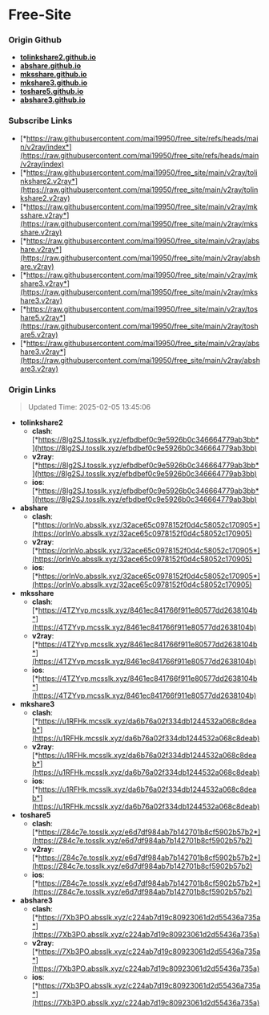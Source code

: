 # Free-Site

### Origin Github

- [**tolinkshare2.github.io**](https://github.com/tolinkshare2/tolinkshare2.github.io)
- [**abshare.github.io**](https://github.com/abshare/abshare.github.io)
- [**mksshare.github.io**](https://github.com/mksshare/mksshare.github.io)
- [**mkshare3.github.io**](https://github.com/mkshare3/mkshare3.github.io)
- [**toshare5.github.io**](https://github.com/toshare5/toshare5.github.io)
- [**abshare3.github.io**](https://github.com/abshare3/abshare3.github.io)

### Subscribe Links

- [*https://raw.githubusercontent.com/mai19950/free_site/refs/heads/main/v2ray/index*](https://raw.githubusercontent.com/mai19950/free_site/refs/heads/main/v2ray/index)
- [*https://raw.githubusercontent.com/mai19950/free_site/main/v2ray/tolinkshare2.v2ray*](https://raw.githubusercontent.com/mai19950/free_site/main/v2ray/tolinkshare2.v2ray)
- [*https://raw.githubusercontent.com/mai19950/free_site/main/v2ray/mksshare.v2ray*](https://raw.githubusercontent.com/mai19950/free_site/main/v2ray/mksshare.v2ray)
- [*https://raw.githubusercontent.com/mai19950/free_site/main/v2ray/abshare.v2ray*](https://raw.githubusercontent.com/mai19950/free_site/main/v2ray/abshare.v2ray)
- [*https://raw.githubusercontent.com/mai19950/free_site/main/v2ray/mkshare3.v2ray*](https://raw.githubusercontent.com/mai19950/free_site/main/v2ray/mkshare3.v2ray)
- [*https://raw.githubusercontent.com/mai19950/free_site/main/v2ray/toshare5.v2ray*](https://raw.githubusercontent.com/mai19950/free_site/main/v2ray/toshare5.v2ray)
- [*https://raw.githubusercontent.com/mai19950/free_site/main/v2ray/abshare3.v2ray*](https://raw.githubusercontent.com/mai19950/free_site/main/v2ray/abshare3.v2ray)

### Origin Links

> Updated Time: 2025-02-05 13:45:06

- **tolinkshare2**
  - **clash**: [*https://8Ig2SJ.tosslk.xyz/efbdbef0c9e5926b0c346664779ab3bb*](https://8Ig2SJ.tosslk.xyz/efbdbef0c9e5926b0c346664779ab3bb)
  - **v2ray**: [*https://8Ig2SJ.tosslk.xyz/efbdbef0c9e5926b0c346664779ab3bb*](https://8Ig2SJ.tosslk.xyz/efbdbef0c9e5926b0c346664779ab3bb)
  - **ios**: [*https://8Ig2SJ.tosslk.xyz/efbdbef0c9e5926b0c346664779ab3bb*](https://8Ig2SJ.tosslk.xyz/efbdbef0c9e5926b0c346664779ab3bb)
- **abshare**
  - **clash**: [*https://orInVo.absslk.xyz/32ace65c0978152f0d4c58052c170905*](https://orInVo.absslk.xyz/32ace65c0978152f0d4c58052c170905)
  - **v2ray**: [*https://orInVo.absslk.xyz/32ace65c0978152f0d4c58052c170905*](https://orInVo.absslk.xyz/32ace65c0978152f0d4c58052c170905)
  - **ios**: [*https://orInVo.absslk.xyz/32ace65c0978152f0d4c58052c170905*](https://orInVo.absslk.xyz/32ace65c0978152f0d4c58052c170905)
- **mksshare**
  - **clash**: [*https://4TZYvp.mcsslk.xyz/8461ec841766f911e80577dd2638104b*](https://4TZYvp.mcsslk.xyz/8461ec841766f911e80577dd2638104b)
  - **v2ray**: [*https://4TZYvp.mcsslk.xyz/8461ec841766f911e80577dd2638104b*](https://4TZYvp.mcsslk.xyz/8461ec841766f911e80577dd2638104b)
  - **ios**: [*https://4TZYvp.mcsslk.xyz/8461ec841766f911e80577dd2638104b*](https://4TZYvp.mcsslk.xyz/8461ec841766f911e80577dd2638104b)
- **mkshare3**
  - **clash**: [*https://u1RFHk.mcsslk.xyz/da6b76a02f334db1244532a068c8deab*](https://u1RFHk.mcsslk.xyz/da6b76a02f334db1244532a068c8deab)
  - **v2ray**: [*https://u1RFHk.mcsslk.xyz/da6b76a02f334db1244532a068c8deab*](https://u1RFHk.mcsslk.xyz/da6b76a02f334db1244532a068c8deab)
  - **ios**: [*https://u1RFHk.mcsslk.xyz/da6b76a02f334db1244532a068c8deab*](https://u1RFHk.mcsslk.xyz/da6b76a02f334db1244532a068c8deab)
- **toshare5**
  - **clash**: [*https://Z84c7e.tosslk.xyz/e6d7df984ab7b142701b8cf5902b57b2*](https://Z84c7e.tosslk.xyz/e6d7df984ab7b142701b8cf5902b57b2)
  - **v2ray**: [*https://Z84c7e.tosslk.xyz/e6d7df984ab7b142701b8cf5902b57b2*](https://Z84c7e.tosslk.xyz/e6d7df984ab7b142701b8cf5902b57b2)
  - **ios**: [*https://Z84c7e.tosslk.xyz/e6d7df984ab7b142701b8cf5902b57b2*](https://Z84c7e.tosslk.xyz/e6d7df984ab7b142701b8cf5902b57b2)
- **abshare3**
  - **clash**: [*https://7Xb3PO.absslk.xyz/c224ab7d19c80923061d2d55436a735a*](https://7Xb3PO.absslk.xyz/c224ab7d19c80923061d2d55436a735a)
  - **v2ray**: [*https://7Xb3PO.absslk.xyz/c224ab7d19c80923061d2d55436a735a*](https://7Xb3PO.absslk.xyz/c224ab7d19c80923061d2d55436a735a)
  - **ios**: [*https://7Xb3PO.absslk.xyz/c224ab7d19c80923061d2d55436a735a*](https://7Xb3PO.absslk.xyz/c224ab7d19c80923061d2d55436a735a)
